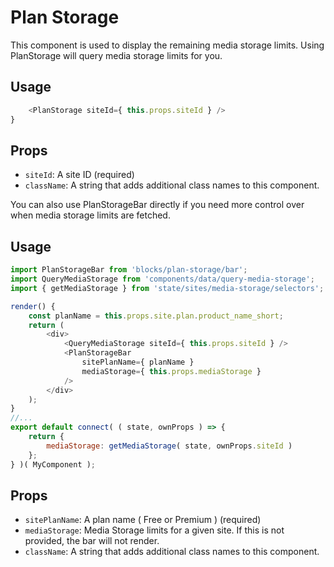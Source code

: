 # Plan Storage

This component is used to display the remaining media storage limits. Using PlanStorage
will query media storage limits for you.

## Usage

```javascript
	<PlanStorage siteId={ this.props.siteId } />
}
```

## Props

- `siteId`: A site ID (required)
- `className`: A string that adds additional class names to this component.

You can also use PlanStorageBar directly if you need more control over when
media storage limits are fetched.

## Usage

```javascript
import PlanStorageBar from 'blocks/plan-storage/bar';
import QueryMediaStorage from 'components/data/query-media-storage';
import { getMediaStorage } from 'state/sites/media-storage/selectors';

render() {
	const planName = this.props.site.plan.product_name_short;
	return (
		<div>
			<QueryMediaStorage siteId={ this.props.siteId } />
			<PlanStorageBar
				sitePlanName={ planName }
				mediaStorage={ this.props.mediaStorage }
			/>
		</div>
	);
}
//...
export default connect( ( state, ownProps ) => {
	return {
		mediaStorage: getMediaStorage( state, ownProps.siteId )
	};
} )( MyComponent );
```

## Props

- `sitePlanName`: A plan name ( Free or Premium ) (required)
- `mediaStorage`: Media Storage limits for a given site. If this is not provided, the bar will not render.
- `className`: A string that adds additional class names to this component.

